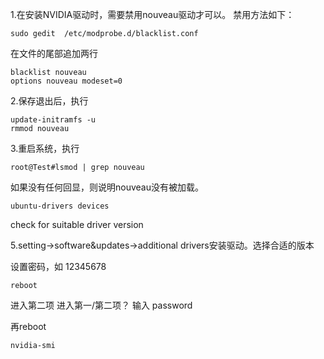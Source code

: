 1.在安装NVIDIA驱动时，需要禁用nouveau驱动才可以。
禁用方法如下：
```
sudo gedit  /etc/modprobe.d/blacklist.conf
```
在文件的尾部追加两行
```
blacklist nouveau
options nouveau modeset=0
```

2.保存退出后，执行
```
update-initramfs -u
rmmod nouveau
```
3.重启系统，执行

```
root@Test#lsmod | grep nouveau
```

如果没有任何回显，则说明nouveau没有被加载。
```
ubuntu-drivers devices
```
check for suitable driver version

5.setting->software&updates->additional drivers安装驱动。选择合适的版本

设置密码，如 12345678
```
reboot
````
进入第二项 进入第一/第二项？ 输入 password

再reboot

```
nvidia-smi
```
